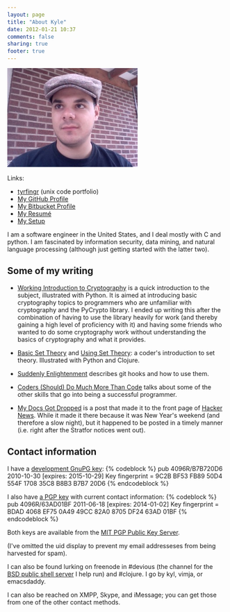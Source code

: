 ```yaml
---
layout: page
title: "About Kyle"
date: 2012-01-21 10:37
comments: false
sharing: true
footer: true
---
```


![Photo of Kyle](/about/github_photo.jpg)

Links:

* [tyrfingr](http://www.tyrfingr.is/) (unix code portfolio)
* [My GitHub Profile](https://github.com/kisom)
* [My Bitbucket Profile](https://bitbucket.org/kisom)
* [My Resumé](/resume/)
* [My Setup](/uses/)

I am a software engineer in the United States, and I deal mostly with
C and python. I am fascinated by information security, data mining, and
natural language processing (although just getting started with the 
latter two). 

## Some of my writing

* [Working Introduction to Cryptography](http://kyleisom.net/blog/2011/06/17/intro-to-crypto/)
is a quick introduction to the subject, illustrated with Python. 
It is aimed at introducing basic cryptography topics to programmers who are 
unfamiliar with cryptography and the PyCrypto library. I ended up writing this
after the combination of having to use the library heavily for work (and 
thereby gaining a high level of proficiency with it) and having some
friends who wanted to do some cryptography work without understanding the
basics of cryptography and what it provides.

* [Basic Set Theory](http://kyleisom.net/blog/2012/02/01/using-set-theory/) and
[Using Set Theory](http://kyleisom.net/blog/2012/02/01/using-set-theory/): a
coder's introduction to set theory. Illustrated with Python and Clojure.

* [Suddenly Enlightenment](http://kyleisom.net/blog/2011/12/03/suddenly-enlightenment/)
describes git hooks and how to use them.

* [Coders (Should) Do Much More Than Code](http://kyleisom.net/blog/2011/09/10/coders-should-do-much-more-than-code/)
talks about some of the other skills that go into being a successful programmer.

* [My Docs Got Dropped](http://kyleisom.net/blog/2011/12/31/my-docs-got-dropped/)
is a post that made it to the front page of [Hacker News](http://news.ycombinator.com).
While it made it there because it was New Year's weekend (and therefore a slow night),
but it happened to be posted in a timely manner (i.e. right after the Stratfor notices
went out).

## Contact information

I have a [development GnuPG key](keys/coder.asc):
{% codeblock %}
   pub   4096R/B7B720D6 2010-10-30 [expires: 2015-10-29]
     Key fingerprint = 9C2B BF53 FB89 50D4 554F  1708 35C8 B8B3 B7B7 20D6
{% endcodeblock %}

I also have [a PGP key](keys/kyle.asc) with current contact information:
{% codeblock %}
   pub   4096R/63AD01BF 2011-06-18 [expires: 2014-01-02]
      Key fingerprint = BDAD 4068 EF75 0A49 49CC  82A0 8705 DF24 63AD 01BF
{% endcodeblock %}

Both keys are available from the [MIT PGP Public Key Server](http://pgp.mit.edu).

(I've omitted the uid display to prevent my email addresseses from being
harvested for spam). 

I can also be found lurking on freenode in #devious (the channel for the
[BSD public shell server](http://www.devio.us) I help run) and #clojure.
I go by kyl, vimja, or emacsdaddy. 

I can also be reached on XMPP, Skype, and iMessage; you can get those 
from one of the other contact methods.
